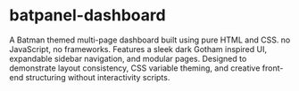 # batpanel-dashboard
A Batman themed multi-page dashboard built using pure HTML and CSS. no JavaScript, no frameworks. Features a sleek dark Gotham inspired UI, expandable sidebar navigation, and modular pages. Designed to demonstrate layout consistency, CSS variable theming, and creative front-end structuring without interactivity scripts.
